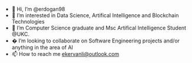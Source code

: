 - 👋 Hi, I’m @erdogan98
- 👀 I’m interested in Data Science, Artifical Intelligence and Blockchain Technologies
- 🌱 I’m Computer Science graduate and Msc Artifical Intelligence Student @UKC.
- � I’m looking to collaborate on Software Engineering projects and/or anything in the area of AI
- 📫 How to reach me ekervanli@outlook.com

<!---
erdogan98/erdogan98 is a ✨ special ✨ repository because its `README.md` (this file) appears on your GitHub profile.
You can click the Preview link to take a look at your changes.
--->
